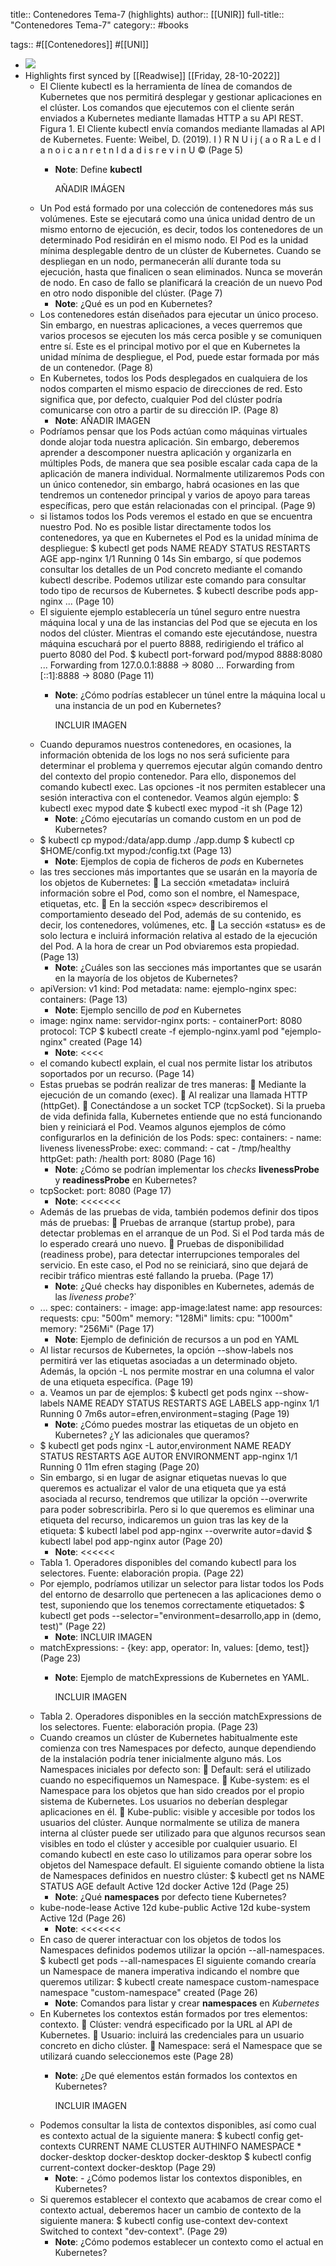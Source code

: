 title:: Contenedores Tema-7 (highlights)
author:: [[UNIR]]
full-title:: "Contenedores Tema-7"
category:: #books

tags:: #[[Contenedores]] #[[UNI]]

- ![](https://readwise-assets.s3.amazonaws.com/media/uploaded_book_covers/profile_22942/fa317805-1e8b-47a1-bb48-006b2fab8523.jpg)
- Highlights first synced by [[Readwise]] [[Friday, 28-10-2022]]
	- El Cliente kubectl es la herramienta de línea de comandos de Kubernetes que nos permitirá  desplegar  y  gestionar  aplicaciones  en  el  clúster.  Los  comandos  que ejecutemos con el cliente serán enviados a Kubernetes mediante llamadas HTTP a su API REST. Figura 1. El Cliente kubectl envía comandos mediante llamadas al API de Kubernetes. Fuente: Weibel, D. (2019). I ) R N U i j ( a o R a L e d l a n o i c a n r e t n I d a d i s r e v i n U © (Page 5)
		- **Note**: Define **kubectl**
		  
		  AÑADIR IMÁGEN
	- Un Pod está formado por una colección de contenedores más sus volúmenes. Este se ejecutará como una única unidad dentro de un mismo entorno de ejecución, es decir, todos los contenedores de un determinado Pod residirán en el mismo nodo. El Pod es la unidad mínima desplegable dentro de un clúster de Kubernetes. Cuando se despliegan en un nodo, permanecerán allí durante toda su ejecución, hasta que finalicen o sean eliminados. Nunca se moverán de nodo. En caso de fallo se planificará la creación de un nuevo Pod en otro nodo disponible del clúster. (Page 7)
		- **Note**: ¿Qué es un pod en Kubernetes?
	- Los contenedores están diseñados para ejecutar un único proceso. Sin embargo, en nuestras aplicaciones, a veces querremos que varios procesos se ejecuten los más cerca  posible  y  se  comuniquen  entre  sí.  Este  es  el  principal  motivo  por  el  que  en Kubernetes la unidad mínima de despliegue, el Pod, puede estar formada por más de un contenedor. (Page 8)
	- En Kubernetes, todos los Pods desplegados en cualquiera de los nodos comparten el mismo espacio de direcciones de red. Esto significa que, por defecto, cualquier Pod del clúster podría comunicarse con otro a partir de su dirección IP. (Page 8)
		- **Note**: AÑADIR IMAGEN
	- Podríamos pensar que los Pods actúan como máquinas virtuales donde alojar toda nuestra  aplicación.  Sin  embargo,  deberemos  aprender  a  descomponer  nuestra aplicación y organizarla en múltiples Pods, de manera que sea posible escalar cada capa de la aplicación de manera individual. Normalmente utilizaremos Pods con un único  contenedor,  sin  embargo,  habrá  ocasiones  en  las  que  tendremos  un contenedor  principal  y  varios  de  apoyo  para  tareas  específicas,  pero  que  están relacionadas con el principal. (Page 9)
	- si listamos todos los Pods veremos el estado en que se encuentra nuestro  Pod.  No es  posible  listar directamente todos  los  contenedores, ya  que  en Kubernetes el Pod es la unidad mínima de despliegue: $ kubectl get pods NAME        READY   STATUS    RESTARTS   AGE app-nginx   1/1     Running   0          14s Sin embargo, sí que podemos consultar los detalles de un Pod concreto mediante el comando kubectl describe. Podemos utilizar este comando para consultar todo tipo de recursos de Kubernetes. $ kubectl describe pods app-nginx ... (Page 10)
	- El siguiente ejemplo establecería un túnel seguro entre nuestra máquina local y una de las instancias del Pod que se ejecuta en los nodos del clúster. Mientras el comando este  ejecutándose, nuestra  máquina  escuchará por  el  puerto  8888,  redirigiendo el tráfico al puerto 8080 del Pod. $ kubectl port-forward pod/mypod 8888:8080 ... Forwarding from 127.0.0.1:8888 -> 8080 ... Forwarding from [::1]:8888 -> 8080 (Page 11)
		- **Note**: ¿Cómo podrías establecer un túnel entre la máquina local u una instancia de un pod en Kubernetes?
		  
		  INCLUIR IMAGEN
	- Cuando depuramos nuestros contenedores, en ocasiones, la información obtenida de los logs no nos será suficiente para determinar el problema y querremos ejecutar algún comando dentro del contexto del propio contenedor. Para ello, disponemos del  comando  kubectl  exec.  Las  opciones  -it nos  permiten  establecer  una  sesión interactiva con el contenedor. Veamos algún ejemplo: $ kubectl exec mypod date $ kubectl exec mypod -it sh (Page 12)
		- **Note**: ¿Cómo ejecutarías un comando custom en un pod de Kubernetes?
	- $ kubectl cp mypod:/data/app.dump ./app.dump $ kubectl cp $HOME/config.txt mypod:/config.txt (Page 13)
		- **Note**: Ejemplos de copia de ficheros de *pods* en Kubernetes
	- las tres secciones más importantes que se usarán en la mayoría de los objetos de Kubernetes:   La sección «metadata» incluirá información sobre el Pod, como son el nombre, el Namespace, etiquetas, etc.   En la sección «spec» describiremos el comportamiento deseado del Pod, además de su contenido, es decir, los contenedores, volúmenes, etc.   La sección «status» es de solo lectura e incluirá información relativa al estado de la ejecución del Pod. A la hora de crear un Pod obviaremos esta propiedad. (Page 13)
		- **Note**: ¿Cuáles son las secciones más importantes que se usarán en la mayoría de los objetos de Kubernetes?
	- apiVersion: v1 kind: Pod metadata: name: ejemplo-nginx spec: containers: (Page 13)
		- **Note**: Ejemplo sencillo de *pod* en Kubernetes
	- image: nginx name: servidor-nginx ports: - containerPort: 8080 protocol: TCP $ kubectl create -f ejemplo-nginx.yaml pod "ejemplo-nginx" created (Page 14)
		- **Note**: <<<<
	- el comando kubectl explain, el cual nos permite listar los atributos soportados por un recurso. (Page 14)
	- Estas  pruebas  se  podrán  realizar  de  tres maneras:   Mediante la ejecución de un comando (exec).   Al realizar una llamada HTTP (httpGet).   Conectándose a un socket TCP (tcpSocket). Si la prueba de vida definida falla, Kubernetes entiende que no está funcionando bien y reiniciará el Pod. Veamos algunos ejemplos de cómo configurarlos en la definición de los Pods: spec: containers: - name: liveness livenessProbe: exec: command: - cat - /tmp/healthy httpGet: path: /health port: 8080 (Page 16)
		- **Note**: ¿Cómo se podrían implementar los *checks* **livenessProbe** y **readinessProbe** en Kubernetes?
	- tcpSocket: port: 8080 (Page 17)
		- **Note**: <<<<<<<
	- Además de las pruebas de vida, también podemos definir dos tipos más de pruebas:   Pruebas de arranque (startup probe), para detectar problemas en el arranque de un Pod. Si el Pod tarda más de lo esperado creará uno nuevo.   Pruebas  de  disponibilidad  (readiness  probe),  para  detectar  interrupciones temporales del servicio. En este caso, el Pod no se reiniciará, sino que dejará de recibir tráfico mientras esté fallando la prueba. (Page 17)
		- **Note**: ¿Qué checks hay disponibles en Kubernetes, además de las *liveness probe*?`
	- ... spec: containers: - image: app-image:latest name: app resources: requests: cpu: "500m" memory: "128Mi" limits: cpu: "1000m" memory: "256Mi" (Page 17)
		- **Note**: Ejemplo de definición de recursos a un pod en YAML
	- Al  listar  recursos  de  Kubernetes,  la  opción  --show-labels  nos  permitirá  ver  las etiquetas  asociadas  a  un  determinado  objeto.  Además,  la  opción  -L  nos  permite mostrar  en  una  columna  el  valor  de  una  etiqueta  específica. (Page 19)
	- a.  Veamos  un  par  de ejemplos: $ kubectl get pods nginx --show-labels NAME        READY   STATUS    RESTARTS   AGE    LABELS app-nginx   1/1     Running   0          7m6s   autor=efren,environment=staging (Page 19)
		- **Note**: ¿Cómo puedes mostrar las etiquetas de un objeto en Kubernetes?
		  ¿Y las adicionales que queramos?
	- $ kubectl get pods nginx -L autor,environment NAME        READY   STATUS    RESTARTS   AGE   AUTOR   ENVIRONMENT app-nginx   1/1     Running   0          11m   efren   staging (Page 20)
	- Sin embargo, si en lugar de asignar etiquetas nuevas lo que queremos es actualizar el valor  de  una  etiqueta  que  ya  está  asociada  al  recurso,  tendremos  que  utilizar  la opción --overwrite para poder sobrescribirla. Pero si lo que queremos es eliminar una etiqueta del recurso, indicaremos un guion tras las key de la etiqueta: $ kubectl label pod app-nginx --overwrite autor=david $ kubectl label pod app-nginx autor (Page 20)
		- **Note**: <<<<<<
	- Tabla 1. Operadores disponibles del comando kubectl para los selectores. Fuente: elaboración propia. (Page 22)
	- Por ejemplo, podríamos utilizar un selector para listar todos los Pods del entorno de desarrollo  que  pertenecen  a  las  aplicaciones  demo  o  test,  suponiendo  que  los tenemos correctamente etiquetados: $ kubectl get pods --selector="environment=desarrollo,app in (demo, test)" (Page 22)
		- **Note**: INCLUIR IMAGEN
	- matchExpressions: - {key: app, operator: In, values: [demo, test]} (Page 23)
		- **Note**: Ejemplo de matchExpressions de Kubernetes en YAML.
		  
		  INCLUIR IMAGEN
	- Tabla 2. Operadores disponibles en la sección matchExpressions de los selectores. Fuente: elaboración propia. (Page 23)
	- Cuando  creamos  un  clúster  de  Kubernetes  habitualmente  este  comienza  con  tres Namespaces  por  defecto,  aunque  dependiendo  de  la  instalación  podría  tener inicialmente alguno más. Los Namespaces iniciales por defecto son:   Default: será el utilizado cuando no especifiquemos un Namespace.   Kube-system: es el Namespace para los objetos que han sido creados por el propio sistema de Kubernetes. Los usuarios no deberían desplegar aplicaciones en él.   Kube-public:  visible  y  accesible  por  todos  los  usuarios  del  clúster.  Aunque normalmente se utiliza de manera interna al clúster puede ser utilizado para que algunos recursos sean visibles en todo el clúster y accesible por cualquier usuario. El  comando  kubectl  en  este  caso  lo  utilizamos  para  operar  sobre  los  objetos  del Namespace default. El siguiente comando obtiene la lista de Namespaces definidos en nuestro clúster: $ kubectl get ns NAME              STATUS   AGE default           Active   12d docker            Active   12d (Page 25)
		- **Note**: ¿Qué **namespaces** por defecto tiene Kubernetes?
	- kube-node-lease   Active   12d kube-public       Active   12d kube-system       Active   12d (Page 26)
		- **Note**: <<<<<<<
	- En  caso  de  querer  interactuar  con  los  objetos  de  todos  los  Namespaces  definidos podemos utilizar la opción --all-namespaces. $ kubectl get pods --all-namespaces El  siguiente  comando  crearía  un  Namespace  de  manera  imperativa  indicando  el nombre que queremos utilizar: $ kubectl create namespace custom-namespace namespace "custom-namespace" created (Page 26)
		- **Note**: Comandos para listar y crear **namespaces** en *Kubernetes*
	- En  Kubernetes  los  contextos  están  formados  por  tres elementos: contexto.   Clúster: vendrá especificado por la URL al API de Kubernetes.   Usuario: incluirá las credenciales para un usuario concreto en dicho clúster.   Namespace:  será  el  Namespace  que  se  utilizará  cuando  seleccionemos  este (Page 28)
		- **Note**: ¿De qué elementos están formados los contextos en Kubernetes?
		  
		  INCLUIR IMAGEN
	- Podemos consultar la lista de contextos disponibles, así como cual es contexto actual de la siguiente manera: $ kubectl config get-contexts CURRENT   NAME                 CLUSTER          AUTHINFO         NAMESPACE *         docker-desktop       docker-desktop   docker-desktop $ kubectl config current-context docker-desktop (Page 29)
		- **Note**: - ¿Cómo podemos listar los contextos disponibles, en Kubernetes?
	- Si queremos establecer el contexto que acabamos de crear como el contexto actual, deberemos hacer un cambio de contexto de la siguiente manera: $ kubectl config use-context dev-context Switched to context "dev-context". (Page 29)
		- **Note**: ¿Cómo podemos establecer un contexto como el actual en Kubernetes?